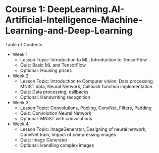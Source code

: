 # Course 1: DeepLearning.AI-Artificial-Intelligence-Machine-Learning-and-Deep-Learning

Table of Contents
* Week 1
  * Lesson Topic: Introduction to ML, Introduction to TensorFlow
  * Quiz: Basic ML and TensorFlow
  * Optional: Housing prices
* Week 2
  * Lesson Topic: Introduction to Computer vision, Data processing, MNIST data, Neural Network, Callback function implementation
  * Quiz: Data processing, callbacks
  * Optional: Handwriting recognition
* Week 3
  * Lesson Topic: Convolutions, Pooling, ConvNet, Filters, Padding
  * Quiz: Convolution Neural Network
  * Optional: MNIST with convolutions
* Week 4
  * Lesson Topic: ImageGenerator, Designing of neural network, ConvNet train, Impact of compressing images
  * Quiz: Image Generator
  * Optional: Handling complex images
